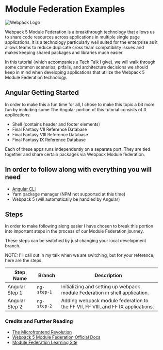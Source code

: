 # Module Federation Examples
![Webpack Logo](https://encrypted-tbn0.gstatic.com/images?q=tbn:ANd9GcRaNi2lZfkFecYTfFKEXkoq6rJfjlv5pFomLKNcD349-89suEeHTy8ZVTZzi3BuPcmWcY8&usqp=CAU)

Webpack 5 Module Federation is a breakthrough technology that allows us to share code resources across applications in multiple single page applications. It is a technology particularly well suited for the enterprise as it allows teams to reduce duplicate cross team compatibility issues and makes keeping shared packages and libraries much easier.

In this tutorial (which accompanies a Tech Talk I give), we will walk through some common scenarios, pitfalls, and architecture decisions we should keep in mind when developing applications that utilize the Webpack 5 Module Federation technology.

## Angular Getting Started
In order to make this a fun time for all, I chose to make this topic a bit more fun by including some
The Angular portion of this tutorial consists of 3 applications:

- Shell (contains header and footer elements)
- Final Fantasy VII Reference Database
- Final Fantasy VIII Reference Database
- Final Fantasy IX Reference Database

Each of these apps runs independently on a separate port. They are tied together and share certain packages via Webpack Module federation.
## In order to follow along with everything you will need

- [Angular CLI]([https://](https://cli.angular.io/))
- Yarn package manager (NPM not supported at this time)
- Webpack 5 (will automatically be handled by Angular)

## Steps
In order to make following along easier I have chosen to break this portion into important steps in the process of our Module Federation journey. 

These steps can be switched by just changing your local development branch.

NOTE: I'll call out in my talk when we are switching, but for your reference, here are the steps.

| Step Name         | Branch      | Description                                                                      |
| ----------------- | ----------- | -------------------------------------------------------------------------------- |
| Angular Step 1    | `ng-step-1` | Initializing and setting up webpack module Federation in shell application.      |
| Angular Step 2    | `ng-step-2` | Adding webpack module federation to the FF VII, FF VIII, and FF IX applications. |


### Credits and Further Reading
- [The Microfrontend Revolution](https://www.angulararchitects.io/aktuelles/the-microfrontend-revolution-module-federation-in-webpack-5/)
- [Webpack 5 Module Federation Official Docs](https://webpack.js.org/concepts/module-federation/)
- [Module Federation Learning Site](https://module-federation.github.io/)

